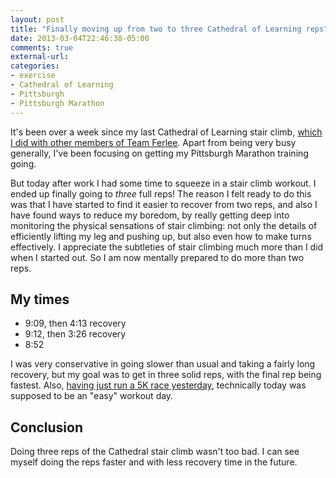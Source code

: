 ```yaml
---
layout: post
title: "Finally moving up from two to three Cathedral of Learning reps"
date: 2013-03-04T22:46:38-05:00
comments: true
external-url: 
categories: 
- exercise
- Cathedral of Learning
- Pittsburgh
- Pittsburgh Marathon
---
```

It's been over a week since my last Cathedral of Learning stair climb, [which I did with other members of Team Ferlee](/blog/2013/02/24/finally-doing-the-cathedral-of-learning-stair-climb-as-part-of-team-ferlee/). Apart from being very busy generally, I've been focusing on getting my Pittsburgh Marathon training going.

But today after work I had some time to squeeze in a stair climb workout. I ended up finally going to *three* full reps! The reason I felt ready to do this was that I have started to find it easier to recover from two reps, and also I have found ways to reduce my boredom, by really getting deep into monitoring the physical sensations of stair climbing: not only the details of efficiently lifting my leg and pushing up, but also even how to make turns effectively. I appreciate the subtleties of stair climbing much more than I did when I started out. So I am now mentally prepared to do more than two reps.

## My times

- 9:09, then 4:13 recovery
- 9:12, then 3:26 recovery
- 8:52

I was very conservative in going slower than usual and taking a fairly long recovery, but my goal was to get in three solid reps, with the final rep being fastest. Also, [having just run a 5K race yesterday](/blog/2013/03/03/my-first-steel-city-road-runners-winter-5k-race/), technically today was supposed to be an "easy" workout day.

## Conclusion

Doing three reps of the Cathedral stair climb wasn't too bad. I can see myself doing the reps faster and with less recovery time in the future.
